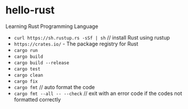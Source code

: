 # hello-rust
Learning Rust Programming Language

- `curl https://sh.rustup.rs -sSf | sh` // install Rust using rustup
- `https://crates.io/` - The package registry for Rust
- `cargo run`
- `cargo build`
- `cargo build --release`
- `cargo test`
- `cargo clean`
- `cargo fix`
- `cargo fmt` // auto format the code
- `cargo fmt --all -- --check` // exit with an error code if the codes not formatted correctly
